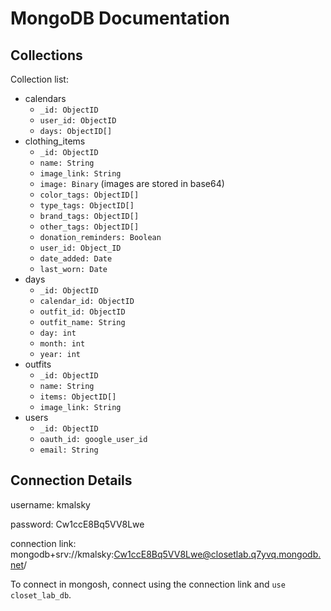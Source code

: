 # MongoDB Documentation

## Collections
Collection list:
* calendars
    * `_id: ObjectID`
    * `user_id: ObjectID`
    * `days: ObjectID[]`
* clothing_items
    * `_id: ObjectID`
    * `name: String`
    * `image_link: String`
    * `image: Binary` (images are stored in base64)
    * `color_tags: ObjectID[]`
    * `type_tags: ObjectID[]`
    * `brand_tags: ObjectID[]`
    * `other_tags: ObjectID[]`
    * `donation_reminders: Boolean`
    * `user_id: Object_ID`
    * `date_added: Date`
    * `last_worn: Date`
* days
    * `_id: ObjectID`
    * `calendar_id: ObjectID`
    * `outfit_id: ObjectID`
    * `outfit_name: String`
    * `day: int`
    * `month: int`
    * `year: int`
* outfits
    * `_id: ObjectID`
    * `name: String`
    * `items: ObjectID[]`
    * `image_link: String`
* users
    * `_id: ObjectID`
    * `oauth_id: google_user_id`
    * `email: String`

## Connection Details
username: kmalsky

password: Cw1ccE8Bq5VV8Lwe

connection link: mongodb+srv://kmalsky:Cw1ccE8Bq5VV8Lwe@closetlab.q7yvq.mongodb.net/

To connect in mongosh, connect using the connection link and `use closet_lab_db`.